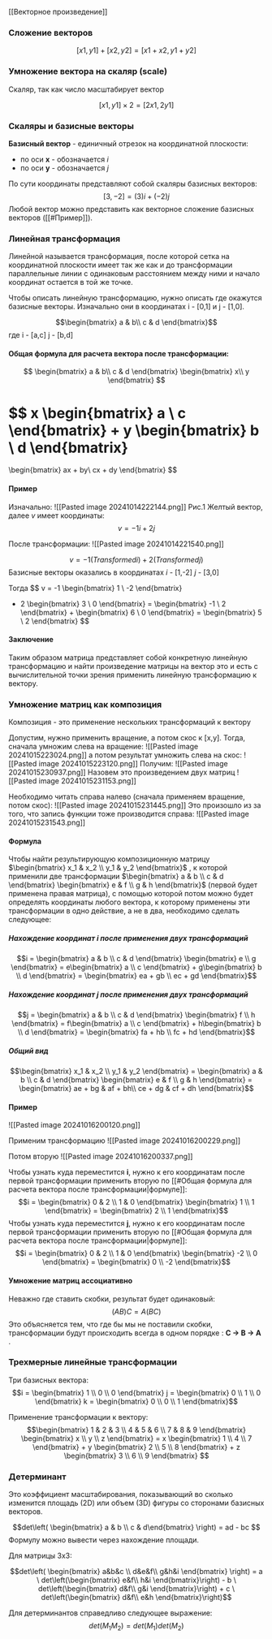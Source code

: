 [[Векторное произведение]]

### Сложение векторов
$$[x1, y1] + [x2, y2] = [x1 + x2, y1 + y2]$$
### Умножение вектора на скаляр (scale)
Скаляр, так как число масштабирует вектор

$$[x1, y1] \times 2 = [2x1, 2y1]$$


### Скаляры и базисные векторы

**Базисный вектор** - единичный отрезок на координатной плоскости:
- по оси **x** - обозначается *i* 
- по оси **y** - обозначается *j* 

По сути координаты представляют собой скаляры базисных векторов:
$$[3,-2] = (3)i + (-2)j$$
Любой вектор можно представить как векторное сложение базисных векторов ([[#Пример]]).

### Линейная трансформация

Линейной называется трансформация, после которой сетка на координатной плоскости имеет так же как и до трансформации параллельные линии с одинаковым расстоянием между ними и начало координат остается в той же точке.

Чтобы описать линейную трансформацию, нужно описать где окажутся базисные векторы.
Изначально они в координатах i - [0,1] и j - [1,0].

$$\begin{bmatrix} a & b\\ c & d \end{bmatrix}$$
где 
	i - [a,c] 
	j - [b,d]

#### Общая формула для расчета вектора после трансформации:

$$
\begin{bmatrix} a & b\\ c & d \end{bmatrix}
\begin{bmatrix} x\\ y \end{bmatrix}
$$

$$
x
\begin{bmatrix} a \\ c \end{bmatrix}
+
y
\begin{bmatrix} b \\ d \end{bmatrix}
 =  
 \begin{bmatrix} ax + by\\ cx + dy \end{bmatrix}
$$

#### Пример

Изначально:
![[Pasted image 20241014222144.png]]
Рис.1
Желтый вектор, далее *v* имеет координаты:
$$v = -1i + 2j $$

После трансформации:
![[Pasted image 20241014221540.png]]

$$v = -1(Transformedi) + 2(Transformedj) $$
Базисные векторы оказались в координатах 
	*i* - [1,-2]
	*j* - [3,0]

Тогда
$$ v = 
-1
\begin{bmatrix} 1 \\ -2 \end{bmatrix} 
+ 2
\begin{bmatrix} 3 \\ 0 \end{bmatrix} = 
\begin{bmatrix} -1 \\ 2 \end{bmatrix} + 
\begin{bmatrix} 6 \\ 0 \end{bmatrix} =
\begin{bmatrix} 5 \\ 2 \end{bmatrix}
$$

#### Заключение
Таким образом матрица представляет собой конкретную линейную трансформацию и найти произведение матрицы на вектор это и есть с вычислительной точки зрения применить линейную трансформацию к вектору.

### Умножение матриц как композиция

Композиция - это применение нескольких трансформаций к вектору

Допустим, нужно применить вращение, а потом скос к [x,y]. Тогда, сначала умножим слева на вращение:
![[Pasted image 20241015223024.png]]
а потом результат умножить слева на скос:
![[Pasted image 20241015223120.png]]
Получим:
![[Pasted image 20241015230937.png]]
Назовем это произведением двух матриц 
![[Pasted image 20241015231153.png]]

Необходимо читать справа налево (сначала применяем вращение, потом скос):
![[Pasted image 20241015231445.png]]
Это произошло из за того, что запись функции тоже производится справа:
![[Pasted image 20241015231543.png]]

#### Формула

Чтобы найти результирующую композиционную матрицу $\begin{bmatrix} x_1 & x_2 \\ y_1 & y_2 \end{bmatrix}$ , к которой применили две трансформации  $\begin{bmatrix} a & b \\ c & d \end{bmatrix} \begin{bmatrix} e & f \\ g & h \end{bmatrix}$   (первой будет применена правая матрица), с помощью которой потом можно будет определять координаты любого вектора, к которому применены эти трансформации в одно действие, а не в два, необходимо сделать следующее:
##### Нахождение координат *i* после применения двух трансформаций
$$i = 
\begin{bmatrix} a & b \\ c & d \end{bmatrix} 
\begin{bmatrix} e \\ g \end{bmatrix} =
e\begin{bmatrix} a \\ c \end{bmatrix} +
g\begin{bmatrix} b \\ d \end{bmatrix} = 
\begin{bmatrix} ea + gb \\ ec + gd  \end{bmatrix}$$
##### Нахождение координат *j* после применения двух трансформаций
$$j = 
\begin{bmatrix} a & b \\ c & d \end{bmatrix} 
\begin{bmatrix} f \\ h \end{bmatrix} =
f\begin{bmatrix} a \\ c \end{bmatrix} +
h\begin{bmatrix} b \\ d \end{bmatrix} = 
\begin{bmatrix} fa + hb \\ fc + hd  \end{bmatrix}$$
##### Общий вид
$$\begin{bmatrix} x_1 & x_2 \\ y_1 & y_2 \end{bmatrix} =
\begin{bmatrix} a & b \\ c & d \end{bmatrix} 
\begin{bmatrix} e & f \\ g & h \end{bmatrix} =
\begin{bmatrix} ae + bg & af + bh\\ ce + dg & cf + dh \end{bmatrix}$$

#### Пример 
![[Pasted image 20241016200120.png]]

Применим трансформацию 
![[Pasted image 20241016200229.png]]

Потом вторую
![[Pasted image 20241016200337.png]]

Чтобы узнать куда переместится **i**, нужно к его координатам после первой трансформации применить вторую по  [[#Общая формула для расчета вектора после трансформации|формуле]]:
$$i = 
\begin{bmatrix} 0 & 2 \\ 1 & 0 \end{bmatrix} 
\begin{bmatrix} 1 \\ 1 \end{bmatrix} =
\begin{bmatrix} 2 \\ 1 \end{bmatrix}$$
Чтобы узнать куда переместится **j**, нужно к его координатам после первой трансформации применить вторую по  [[#Общая формула для расчета вектора после трансформации|формуле]]:
$$i = 
\begin{bmatrix} 0 & 2 \\ 1 & 0 \end{bmatrix} 
\begin{bmatrix} -2 \\ 0 \end{bmatrix} =
\begin{bmatrix} 0 \\ -2 \end{bmatrix}$$

#### Умножение матриц ассоциативно
Неважно где ставить скобки, результат будет одинаковый:
$$(AB)C = A(BC)$$
Это объясняется тем, что где бы мы не поставили скобки, трансформации будут происходить всегда в одном порядке : **C -> B -> A** .

### Трехмерные линейные трансформации

Три базисных вектора: 
$$i = \begin{bmatrix} 1 \\ 0 \\ 0 \end{bmatrix}
j = \begin{bmatrix} 0 \\ 1 \\ 0 \end{bmatrix}
k = \begin{bmatrix} 0 \\ 0 \\ 1 \end{bmatrix}$$

Применение трансформации к вектору:
$$\begin{bmatrix} 1 & 2 & 3 \\ 4 & 5 & 6 \\ 7 & 8 & 9 \end{bmatrix} 
\begin{bmatrix} x \\ y \\ z \end{bmatrix} = 
x \begin{bmatrix} 1 \\ 4 \\ 7 \end{bmatrix} +
y \begin{bmatrix} 2 \\ 5 \\ 8 \end{bmatrix} +
z \begin{bmatrix} 3 \\ 6 \\ 9 \end{bmatrix} $$

### Детерминант

Это коэффициент масштабирования, показывающий во сколько изменится площадь (2D) или объем (3D) фигуры со сторонами базисных векторов.

$$det\left(
\begin{bmatrix} a & b \\ c & d\end{bmatrix}
\right) = ad - bc $$
Формулу можно вывести через нахождение площади.

Для матрицы 3x3:

$$det\left(
\begin{bmatrix} a&b&c \\ d&e&f\\ g&h&i \end{bmatrix}
\right) = 
a \ det\left(\begin{bmatrix} e&f\\ h&i \end{bmatrix}\right) -
b \ det\left(\begin{bmatrix} d&f\\ g&i \end{bmatrix}\right) +
c \ det\left(\begin{bmatrix} d&f\\ e&h \end{bmatrix}\right)$$

Для детерминантов справедливо следующее выражение:
$$det\left(M_1 M_2\right) = 
det\left(M_1\right) det\left(M_2\right)$$







